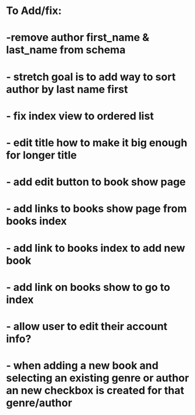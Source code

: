 # To Add/fix:

# -remove author first_name & last_name from schema
# - stretch goal is to add way to sort author by last name first
# - fix index view to ordered list
# - edit title how to make it big enough for longer title
# - add edit button to book show page
# - add links to books show page from books index
# - add link to books index to add new book
# - add link on books show to go to index 
# - allow user to edit their account info?
# - when adding a new book and selecting an existing genre or author an new checkbox is created for that genre/author